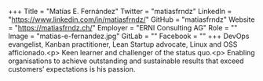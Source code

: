 +++
Title = "Matías E. Fernández"
Twitter = "matiasfrndz"
LinkedIn = "https://www.linkedin.com/in/matiasfrndz/"
GitHub = "matiasfrndz"
Website = "https://matiasfrndz.ch/"
Employer = "ERNI Consulting AG"
Role = ""
Image = "matias-e-fernandez.jpg"
GitLab = ""
Facebook = ""
+++
DevOps evangelist, Kanban practitioner, Lean Startup advocate, Linux and OSS afficionado.&lt;p&gt; Keen learner and challenger of the status quo.&lt;p&gt; Enabling organisations to achieve outstanding and sustainable results that exceed customers’ expectations is his passion.